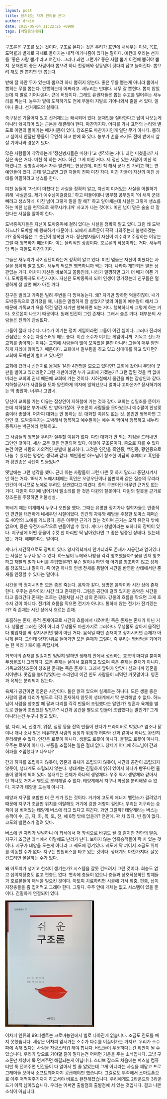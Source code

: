```yaml
---
layout: post
title: 용기있는 자가 진리를 본다
author: drkim
date: 2015-05-04 11:22:25 +0900
tags: [깨달음의대화]
---
```

구조론은 구조를 보는 것이다. 구조로 본다는 것은 우리가 표면에 내세우는 이념, 목표, 도덕률과 별개로 자체로 돌아가는 내적 메커니즘이 있다는 말이다. 예컨대 우리는 선거를 '좋은 사람 뽑기'라고 여긴다. 그러나 과연 그런가? 좋은 사람 뽑기 이전에 뽑혀야 뽑지. 문재인이 좋은 사람이라 뽑으려 하니 천정배와 정동영이 뒷다리 잡고 늘어진다. 뽑으려 해도 안 뽑히면 안 뽑는다. 

  


밭에 잘 자란 무가 있는데 뽑으려 하니 뽑히지 않는다. 좋은 무를 뽑는게 아니라 뽑아서 뽑히는 무를 뽑는다. 안뽑히는데 어쩌라고. 새누리는 반대다. 너무 잘 뽑힌다. 뽑지 않았는데 지 발로 기어나온다. 근데 허당이다. 그래도 유권자들은 뽑는 수고를 덜어주는 새누리를 찍는다. 농부가 밭에 도착하기도 전에 무들이 지발로 기어나와서 줄을 서 있다. 얼마나 좋냐. 선거제도의 실패다. 

  


축구장은 기울어져 있고 선거제도는 왜곡되어 있다. 문재인을 질타한다고 답이 나오는게 아니라 왜곡되어 있는 근본을 해결해야 한다. 마찬가지다. 어디를 가나 표면의 논리와 별도로 이면의 돌아가는 메커니즘이 있다. 창조론도 마찬가지인게 일단 무가 아니다. 뽑히고 싶어서 안달난 똥들이 무인척 하고 밭에 와 있다. 농부가 손을 쓰기도 전에 밭에서 살살 기어나와 경운기 탔다. 

  


많은 사람들이 착각하는게 '정신병자들은 미쳤다'고 생각하는 거다. 과연 미쳤을까? 사실은 속은 거다. 미친 척 하는 거다. 하긴 그게 미친 거다. 제 정신 있는 사람이 미친 척 하겠냐고. 징병검사에서 자주 발견되는 현상인데, 미친 척 해서 군대 안 가려고 하는 연예인들이 있다. 근데 알고보면 그런 자들이 진짜 미친 자다. 미친 자들이 자신의 미친 상태를 어필하려고 생쇼를 한다. 

  


미친 놈들이 '자신이 미쳤다'는 사실을 정확히 알고, 자신이 미쳐있는 사실을 어필하기 위해 '사실은요. 제가 예수님이걸랑요.' 하고 떠들어대니 병무청 공무원이 '이 새끼 군대 빼려고 생쇼하네. 미친 넘이 그렇게 말을 잘 해?' 하고 알아채는데 사실은 그렇게 생쇼를 하는 미친 넘을 현역으로 복무시키니까' 사고가 나는 것이다. 미친 넘이 말은 술술 더 잘 한다는 사실을 알아야 한다. 

  


도박중독자들은 자신이 도박중독에 걸려 있다는 사실을 정확히 알고 있다. 그럼 왜 도박하느냐? 도박할 때 행복하기 때문이다. 뇌에서 호르몬이 팍팍 나와주는데 불행하겠는가? 중독자들은 그 순간이 행복한 거다. 정신병자들이 자신이 예수라고 주장하는 이유는 그럴 때 행복하기 때문이다. 이는 물리적인 상황이다. 호르몬의 작용이라는 거다. 새누리당 찍는 자들도 마찬가지다. 

  


그들은 새누리가 사기집단이라는거 정확히 알고 있다. 미친 넘들은 자신이 미쳤다는 사실을 정확히 알고 있다. 새누리 찍으면 행복하니까 찍는 거다. 나라야 개판되든 말든 상관없는 거다. 어차피 자신은 바보이고 꼴통인데, 나라가 멀쩡하면 그게 더 배가 아픈 거다. 도박중독자도 마찬가지다. 자신은 도박중독자 되어 인생이 망가졌는데 친구들은 멀쩡하게 잘 살면 배가 아픈 거다. 

  


친구돈 빌리고 가족돈 빌려 주변을 다 망쳐놓는다. 왜? 자기만 망하면 억울하잖아. 내가 도박중독으로 망가졌을 때, 니들은 멀쩡하게 잘 살았지? 빛의 아들이 예수팔이 해서 그 때문에 기독교가 욕을 먹건 말건 자기만 행복하면 되는 거다. 행복하니까 그렇게 하는 거다. 호르몬이 나오기 때문이다. 원래 인간이 그런 존재다. 그래서 슬픈 거다. 대부분의 사람들은 진리에 관심없다. 

  


그들이 절대 다수다. 다수가 이기는 정치 게임이라면 그들이 이긴 셈이다. 그러나 진리에 관심있는 소수는 자랑스러워 해도 좋다. 이건 소수가 이기는 게임이니까. 기독교 신도가 교회를 좋아하는 이유는 교회에 사람들이 많이 모여있을 뿐만 아니라 그들이 매우 얌전하게 자리에 앉아있기 때문이다. 교회에서 칼부림을 하고 있고 성매매를 하고 있다면? 교회에 도박판이 벌어져 있다면? 

  


교회에 갔더니 신천지로 옮겨갈 14만 4천명을 모으고 있다면? 교회에 갔더니 무당이 굿판을 벌이고 있더라면? 그런 개판이라면 누가 교회에 가겠는가? 그런 잡된 것을 싹 없애버리는 교회의 권세 때문에 교회에 가는 것이다. 지하철에서 물건을 파는 잡상인과 같다. 지하철공사가 사람들을 모아 얌전하게 의자에 앉혀놨으니 얼마나 고마운가? 장사하기에는 딱 좋잖아. 너무나 고맙네. 

  


당신이 교회를 가는 이유는 잡상인이 지하철에 가는 것과 같다. 교회는 십일조를 뜯어가는데 지하철은 부가세도 안 받아가잖아. 구조론이 사람들을 모아놨으니 예수팔이 안성맞춤이라 좋잖아. 어차피 대화는 안 통하는 것. 대화할 이유도 없는 것. 본인만 행복하면 그만인 것. 도박중독자는 도박해서 행복하고 예수팔이는 예수 욕 먹여서 행복하고 새누리 중독자는 박근혜라 행복하고. 

  


그 사람들의 행복을 우리가 질투할 이유가 없다. 다만 대화가 안 되는 지점을 드러내면 그만인 것이다. 세상 모든 것은 연결되어 있다. 이것이 구조론이다. 종으로 자를 수 있다는건 어떤 사람의 자의적인 분별에 불과하다. 그것은 인간을 흑인종, 백인종, 황인종으로 나눌 수 있다는 멍청한 생각과 같다. 백인종만 하느님이 창조한 아담의 후예이고 흑인종과 황인종은 사탄이 만들었나? 

  


옛날에는 그런 생각을 했다. 근데 아는 사람들이 그런 나쁜 짓 하지 말라고 중단시켜서 안 하는 거다. 19세기 노예시대에는 흑인은 오랑우탄이나 침판지와 같은 짐승의 무리라 인간이 아니므로 노예로 부려도 상관없다고 여겼다. 종의 구분이란 아무런 근거도 없는 거다. 다윈이 여기에 넘어가서 뻘소리를 한 것은 다윈의 잘못이다. 다윈의 잘못을 근거로 창조론을 주장하면 어불성설. 

  


19세기 때는 미개해서 누구나 오판을 했다. 그때는 유명한 정치가나 철학자들도 인종적인 편견을 태연하게 네세우던 시절이었다. 인간의 자유와 해방을 주장한 토마스 제퍼슨도 40명의 노예를 거느렸다. 종은 아무런 근거가 없는 것이며 근거는 오직 유전자 밖에 없으며, 종은 유전자조작으로 만들어낼 수 있다. 게다가 성별이라는 또하나의 장벽이 있다. 지구상에 어떤 동물이 수컷 한 마리만 딱 남아있다면 그 종은 멸종된 상태다. 있는데 없는 거다. 애매하다는 말이다. 

  


게다가 시간적으로도 장벽이 있다. 양자역학까지 안가더라도 존재가 시공간과 얽혀있다는 사실은 누구나 알 수 있다. 하느님이 누에와 나방을 각각 창조했을까? 꽃을 먼저 창조하고 재빨리 벌과 나비를 투입했을까? 무슨 말이냐 하면 왜 아기를 창조하지 않고 성체를 창조하느냐 말이다. 즉 어떤 하나의 인생 전체를 통털어 시간을 반영한 상태에서만 존재를 인정할 수 있다는 말이다. 

  


시간을 딱 정지시키면 모든 종은 죽는다. 음악과 같다. 생명은 음악이라 시간 상에 존재한다. 우주는 음악이라 시간 타고 존재한다. 그림은 공간에 걸려 있지만 음악은 시간을 타고 흘러간다.존재는 흐르는 강물처럼 시간 상의 존재다. 강물의 흐름을 막으면 그게 호수지 강이 아니다. 전기의 흐름을 막으면 전기가 아니다. 통하지 않는 전기가 전기겠는가? 즉 존재는 시간 상에서 흐르는 존재.

  


호흡하는 존재, 동적 존재이므로 시간의 흐름에서 내려버린 죽은 존재는 존재가 아닌 거다. 생물만 그러한 것이 아니라 무생물도 마찬가지로 그러하다. 무생물도 살아서 움직인다.빛입자를 딱 정지시키면 빛이 아닌 거다. 움직일 때만 존재이고 정지시키면 존재가 아니게 된다. 그런데 양자단위로 들어가면 모든 존재가 그렇다. 즉 우리는 땅바닥을 기어가는 한 마리 거북이를 독립시켜.

  


거북이의 존재를 일컫지만 엄밀히 말하면 생태계 안에서 성립하는 흐름의 마디일 뿐이며 무생물조차 그러하다. 모든 존재는 살아서 호흡하고 있으며 죽은 존재는 존재가 아니다. 기독교의창조론이 창조한 존재는 죽은 존재다. 그래서 앞뒤가 안맞다 싶으니까 영혼을 지어낸다. 콧김을 불어넣었다는 소리인데 이건 인도 사람들이 써먹던 거짓말이다. 영혼과 육체는 분리되지 않는다.

  


육체가 공간이면 영혼은 시간이다. 둘은 얽혀 있으며 실제로는 하나다. 모든 생물 종은 사람의 팔과 다리가 별도로 각각 존재하지 않듯이 생태계에서 딱 분리해낼 수 없다. 하느님이 사람을 창조할 때 팔과 다리를 각각 만들어 조립했다는 말인가? 영혼과 육체를 별도로 만들어 조립했단 말인가? 시간과 공간을 별도로 만들어 조립했다는 말인가? 그게 아니라는건 누구나 알고 있다.

  


팔, 다리, 뇌, 신경계, 위장, 심장 등을 잔뜩 만들어 놨다가 드라이버로 박았나? 염소나 닭이나 개나 소나 말은 비유하면 사람의 심장과 위장과 허파와 간과 같아서 하나도 완전히 분리해낼 수 없다. 인간은 로봇이 아니다. 생물도 로봇이 아니다. 물질도 로봇이 아니다. 우주는 로봇이 아니다. 부품을 조립하는 일은 절대 없다. 창세기 어디에 하느님이 간과 허파를 조립했다고 나오나? 

  


간과 허파를 조립하지 않듯이, 영혼과 육체가 조립되지 않듯이, 시간과 공간이 조립되지 않듯이, 생태계도 조립되지 않는다. 생태계는 긴밀하게 얽혀 있어서 하나가 빵꾸나면 줄줄이 망하게 되어 있다. 생태계는 전체가 하나의 생명체다. 우주 역시 생명체와 같아서 단 하나도 거기서 별도로 분리해낼 수 없다. 태양계에서 지구나 화성을 분리해낼 수 없다. 지구가 태양을 도는게 아니다. 

  


태양과 지구를 포함한 더 큰 계가 있는 것이다. 거기에 고도의 에너지 밸런스가 걸려있기 때문에 지구가 조금만 위치를 이탈해도 거기에 강한 저항이 걸린다. 우리는 지구라는 승객이 텅 비어있는 태양계 버스에 타고 있다고 여긴다. 과연 그럴까? 태양계라는 버스는 승객이 수, 금, 지, 화, 목, 토, 천, 해 8명 밖에 없을까? 천만에. 꽉 차 있다. 빈 틈이 없다. 고도의 밸런스가 걸려 있다. 

  


버스에 빈 자리가 널널하니 이 좌석에서 저 좌석으로 바꿔도 될 것 같지만 천만의 말씀. 지구가 조금만 좌석에서 이탈해도 난리가 난다. 보이지 않는 암흑승객들이 꽉 차 있는 것이다. 지구가 태양을 도는게 아니라 그 궤도에 낑겨있다. 궤도에 꽉 끼어서 조금도 위치를 이동할 수가 없다. 지구는 만원버스를 타고 있는 것이다. 생태계도 마찬가지다. 잘못 건드리면 몰살하는 수가 있다. 

  


왜 아토피가 생기고 천식이 생기는가? 시스템을 잘못 건드려서 그런 것이다. 회충도 없고 십이지장충도 없고 편충도 없다. 뱃속에 충들이 없으니 충들과 상호작용하던 항체들과 호르몬들이 패닉을 일으킨 것이다. 아토피 치료하려면 시골에 가서 회충, 편충, 십이지장충들을 좀 집어먹고 그래야 한다. 그렇다. 우주 안에 개체는 없고 시스템이 있을 뿐이다. 긴밀하게 연결되어 있다. 

  


  




![](/files/attach/images/198/517/587/DSC01491.JPG) 

  


어차피 인류의 99퍼센트는 크로마뇽인에서 별로 나아진게 없습니다. 조금도 진도를 빼지 못했습니다. 세상은 어차피 앞서가는 소수가 다수를 이끌어가는 거지요. 우리가 소수파에 속해 있다는 사실을 자랑스러워 해야 합니다. 바보들이 우둔하다는건 위안이 될 수 있습니다. 우리가 앞으로 가야할 길이 멀다는건 어쩌면 기운을 주는 소식입니다. 그냥 구조론만 세상에 툭 던져주면 해결되는게 아닙니다. 스티브 잡스도 처음에는 퍼스널 컴퓨터만 툭 던져주면 인간들이 다 알아서 할 줄 알았는데 그게 아니라는 사실을 깨닫고 프로그래머들 모아서 소프트웨어까지 공급해야만 했습니다. 그걸로도 부족해서 스마트폰으로 아주 떠먹여주기까지 하고서야 비로소 완전해졌습니다. 우리에게도 2라운드와 3라운드가 아직 남아있습니다. 우리는 어쩌면 출발점의 출발점에 서 있는 것입니다. 결코 나쁜 소식이 아닙니다.
